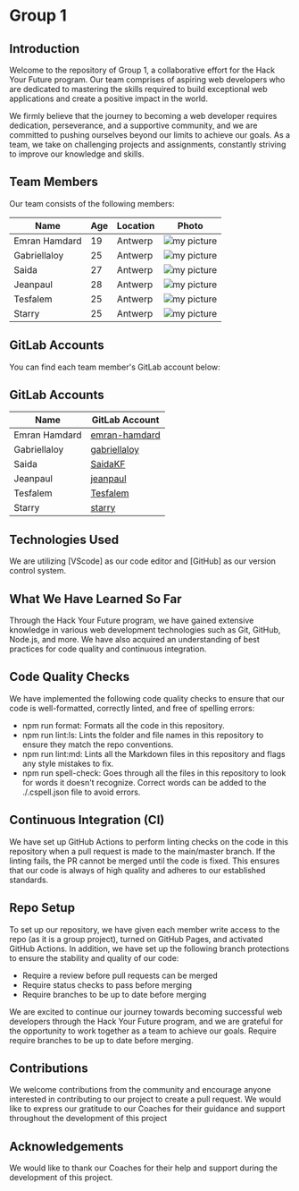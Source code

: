 # Group 1

## Introduction

Welcome to the repository of Group 1, a collaborative effort for the Hack Your
Future program. Our team comprises of aspiring web developers who are dedicated
to mastering the skills required to build exceptional web applications and
create a positive impact in the world.

We firmly believe that the journey to becoming a web developer requires
dedication, perseverance, and a supportive community, and we are committed to
pushing ourselves beyond our limits to achieve our goals. As a team, we take on
challenging projects and assignments, constantly striving to improve our
knowledge and skills.

## Team Members

Our team consists of the following members:

| Name          | Age | Location | Photo                                      |
| ------------- | --- | -------- | ------------------------------------------ |
| Emran Hamdard | 19  | Antwerp  | ![my picture](/biography/img/emran.jpg)    |
| Gabriellaloy  | 25  | Antwerp  | ![my picture](/biography/img/web_dev.jpg)  |
| Saida         | 27  | Antwerp  | ![my picture](/biography/img/saida.jpg)    |
| Jeanpaul      | 28  | Antwerp  | ![my picture](/biography/img/jeanpaul.jpg) |
| Tesfalem      | 25  | Antwerp  | ![my picture](/biography/img/web_dev.jpg)  |
| Starry        | 25  | Antwerp  | ![my picture](/biography/img/web_dev.jpg)  |

## GitLab Accounts

You can find each team member's GitLab account below:

## GitLab Accounts

| Name          | GitLab Account                                                                    |
| ------------- | --------------------------------------------------------------------------------- |
| Emran Hamdard | [emran-hamdard](https://github.com/emran-ai?tab=repositories)                     |
| Gabriellaloy  | [gabriellaloy](https://github.com/HYF-Class20/workflows-group1-intro/tree/master) |
| Saida         | [SaidaKF](https://github.com/HYF-Class20/workflows-group1-intro/tree/master)      |
| Jeanpaul      | [jeanpaul](https://github.com/HYF-Class20/workflows-group1-intro/tree/master)     |
| Tesfalem      | [Tesfalem](https://github.com/HYF-Class20/workflows-group1-intro/tree/master)     |
| Starry        | [starry](https://github.com/HYF-Class20/workflows-group1-intro/tree/master)       |

## Technologies Used

We are utilizing [VScode] as our code editor and [GitHub] as our version control
system.

## What We Have Learned So Far

Through the Hack Your Future program, we have gained extensive knowledge in
various web development technologies such as Git, GitHub, Node.js, and more. We
have also acquired an understanding of best practices for code quality and
continuous integration.

## Code Quality Checks

We have implemented the following code quality checks to ensure that our code is
well-formatted, correctly linted, and free of spelling errors:

- npm run format: Formats all the code in this repository.
- npm run lint:ls: Lints the folder and file names in this repository to ensure
  they match the repo conventions.
- npm run lint:md: Lints all the Markdown files in this repository and flags any
  style mistakes to fix.
- npm run spell-check: Goes through all the files in this repository to look for
  words it doesn't recognize. Correct words can be added to the ./.cspell.json
  file to avoid errors.

## Continuous Integration (CI)

We have set up GitHub Actions to perform linting checks on the code in this
repository when a pull request is made to the main/master branch. If the linting
fails, the PR cannot be merged until the code is fixed. This ensures that our
code is always of high quality and adheres to our established standards.

## Repo Setup

To set up our repository, we have given each member write access to the repo (as
it is a group project), turned on GitHub Pages, and activated GitHub Actions. In
addition, we have set up the following branch protections to ensure the
stability and quality of our code:

- Require a review before pull requests can be merged
- Require status checks to pass before merging
- Require branches to be up to date before merging

We are excited to continue our journey towards becoming successful web
developers through the Hack Your Future program, and we are grateful for the
opportunity to work together as a team to achieve our goals. Require require
branches to be up to date before merging.

## Contributions

We welcome contributions from the community and encourage anyone interested in
contributing to our project to create a pull request. We would like to express
our gratitude to our Coaches for their guidance and support throughout the
development of this project

## Acknowledgements

We would like to thank our Coaches for their help and support during the
development of this project.
